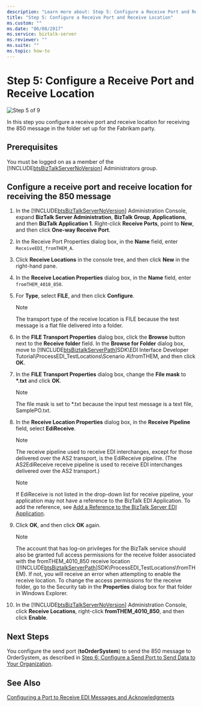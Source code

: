 ```yaml
---
description: "Learn more about: Step 5: Configure a Receive Port and Receive Location"
title: "Step 5: Configure a Receive Port and Receive Location"
ms.custom: ""
ms.date: "06/08/2017"
ms.service: biztalk-server
ms.reviewer: ""
ms.suite: ""
ms.topic: how-to
---
```

# Step 5: Configure a Receive Port and Receive Location
![Step 5 of 9](../adapters-and-accelerators/wcf-lob-adapter-sdk/media/step-5of9.gif "Step_5of9")  
  
 In this step you configure a receive port and receive location for receiving the 850 message in the folder set up for the Fabrikam party.  
  
## Prerequisites  
 You must be logged on as a member of the [!INCLUDE[btsBizTalkServerNoVersion](../includes/btsbiztalkservernoversion-md.md)] Administrators group.  
  
## Configure a receive port and receive location for receiving the 850 message  
  
1. In the [!INCLUDE[btsBizTalkServerNoVersion](../includes/btsbiztalkservernoversion-md.md)] Administration Console, expand **BizTalk Server Administration**, **BizTalk Group**, **Applications**, and then **BizTalk Application 1**. Right-click **Receive Ports**, point to **New**, and then click **One-way Receive Port**.  
  
2. In the Receive Port Properties dialog box, in the **Name** field, enter `ReceiveEDI_fromTHEM_A`.  
  
3. Click **Receive Locations** in the console tree, and then click **New** in the right-hand pane.  
  
4. In the **Receive Location Properties** dialog box, in the **Name** field, enter `fromTHEM_4010_850`.  
  
5. For **Type**, select **FILE**, and then click **Configure**.  
  
   > [!NOTE]
   >  The transport type of the receive location is FILE because the test message is a flat file delivered into a folder.  
  
6. In the **FILE Transport Properties** dialog box, click the **Browse** button next to the **Receive folder** field. In the **Browse for Folder** dialog box, move to [!INCLUDE[btsBiztalkServerPath](../includes/btsbiztalkserverpath-md.md)]SDK\EDI Interface Developer Tutorial\ProcessEDI_TestLocations\Scenario A\fromTHEM, and then click **OK**.  
  
7. In the **FILE Transport Properties** dialog box, change the **File mask** to **\*.txt** and click **OK**.  
  
   > [!NOTE]
   >  The file mask is set to *.txt because the input test message is a text file, SamplePO.txt.  
  
8. In the **Receive Location Properties** dialog box, in the **Receive Pipeline** field, select **EdiReceive**.  
  
   > [!NOTE]
   >  The receive pipeline used to receive EDI interchanges, except for those delivered over the AS2 transport, is the EdiReceive pipeline. (The AS2EdiReceive receive pipeline is used to receive EDI interchanges delivered over the AS2 transport.)  
  
   > [!NOTE]
   >  If EdiReceive is not listed in the drop-down list for receive pipeline, your application may not have a reference to the BizTalk EDI Application. To add the reference, see [Add a Reference to the BizTalk Server EDI Application](step-1-prepare-for-the-edi-interface-developer-tutorial.md#to-add-reference-to-the-biztalk-edi-application).  
  
9. Click **OK**, and then click **OK** again.  
  
   > [!NOTE]
   >  The account that has log-on privileges for the BizTalk service should also be granted full access permissions for the receive folder associated with the fromTHEM_4010_850 receive location ([!INCLUDE[btsBiztalkServerPath](../includes/btsbiztalkserverpath-md.md)]SDK\ProcessEDI_TestLocations\fromTHEM). If not, you will receive an error when attempting to enable the receive location. To change the access permissions for the receive folder, go to the Security tab in the **Properties** dialog box for that folder in Windows Explorer.  
  
10. In the [!INCLUDE[btsBizTalkServerNoVersion](../includes/btsbiztalkservernoversion-md.md)] Administration Console, click **Receive Locations**, right-click **fromTHEM_4010_850**, and then click **Enable**.  
  
## Next Steps  
 You configure the send port (**toOrderSystem**) to send the 850 message to OrderSystem, as described in [Step 6: Configure a Send Port to Send Data to Your Organization](../core/step-6-configure-a-send-port-to-send-data-to-your-organization.md).  
  
## See Also  
 [Configuring a Port to Receive EDI Messages and Acknowledgments](../core/configuring-a-port-to-receive-edi-messages-and-acknowledgments.md)
